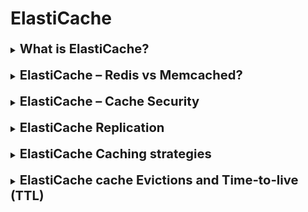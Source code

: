 <h1>ElastiCache</h1>

[//]:# (What is ElastiCache?)

<details>
    <summary>
        <b><big><big>
            What is ElastiCache?
        </big></big></b>
    </summary>

ElastiCache Помогает снизить нагрузку на базы данных для рабочих нагрузок с интенсивным чтением.
**За счет кеширования запросов**

- ElastiCache управляется с помощью Redis или Memcached.
- Помогает сделать ваше приложение анонимным.
- AWS берет на себя обслуживание/установку исправлений ОС, оптимизацию, настройку,
  мониторинг, восстановление после сбоев и резервное копирование
- Использование ElastiCache **связано со значительными изменениями кода приложения**.

**Работает по следующему принципу**
- От клиента поступает запрос на получение данных.
- Этот запрос отправляется в ElastiCache
- Если запрос недоступен, запрос отправляется в RDS
- Ответ отправляется на сторону клиента и записывается в ElastiCache
- Таким образом следующий такой-же запрос вернется из кеша
- (Это помогает разгрузить RDS)
- (Кэш должен иметь стратегию аннулирования, чтобы убедиться, 
  что там используются только самые последние данные).

</details>
<br>

[//]:# (ElastiCache – Redis vs Memcached)

<details>
    <summary>
        <b><big><big>
            ElastiCache – Redis vs Memcached?
        </big></big></b>
    </summary>

Redis
- Несколько зон доступности с автоматическим аварийным переключением
- Реплики чтения для масштабирования операций чтения и обеспечения высокой доступности.
- Надежность данных благодаря сохранению AOF
- Функции резервного копирования и восстановления

Memcached
- Мультинод для разделения данных (шардинг)
- Нет высокой доступности (репликация)
- Не стойкий
- Нет резервного копирования и восстановления
- Многопоточная архитектура

</details>
<br>

[//]:# (ElastiCache – Cache Security)

<details>
    <summary>
        <b><big><big>
            ElastiCache – Cache Security
        </big></big></b>
    </summary>

Все кэши в ElastiCache:
- **Не поддерживать аутентификацию IAM.**

AUTH Redis
- Вы можете установить «пароль/токен» 
- Это дополнительный уровень безопасности для вашего кеша. (поверх групп безопасности)
- Поддержка SSL в шифровании полета

AUTH Memcached
- Поддерживает аутентификацию на основе SASL (расширенная)

</details>
<br>

[//]:# (ElastiCache Replication)

<details>
    <summary>
        <b><big><big>
            ElastiCache Replication
        </big></big></b>
    </summary>

Репликация для ElastiCache проходи в двух режимах. С включенным или выключенным кластер модом

**Cluster Mode выключен:**
- Один основной узел, до 5 реплик
- Асинхронная репликация
- Основной узел используется для чтения/записи.
- Остальные узлы доступны только для чтения
- Один осколок, все узлы имеют все данные
- Защита от потери данных в случае сбоя узла
- Несколько зон доступности включены по умолчанию для отработки отказа.
- Полезен для масштабирования производительности чтения

![](https://docs.aws.amazon.com/AmazonElastiCache/latest/red-ug/images/ElastiCacheClusters-CSN-Redis-Replicas.png)

**Cluster Mode включен:**
- Данные разделены на сегменты (полезно в масштабе записи)
- Каждый осколок имеет основной и до 5 узлов-реплик (та же концепция, что и раньше)
- Возможность работы в нескольких зонах доступности
- До 500 узлов на кластер:
  - 500 осколков с одним мастером
  - 250 осколков с 1 мастером и 1 репликой
  - 83 осколка с одним мастером и 5 репликами

![](https://digitalcloud.training/wp-content/uploads/2022/01/elasticache-redis-cluster-mode-enabled.jpeg)

</details>
<br>

[//]:# (ElastiCache Caching strategies)

<details>
    <summary>
        <b><big><big>
            ElastiCache Caching strategies
        </big></big></b>
    </summary>

<h3>Lazy Loading / Cache-Aside / Lazy Population</h3>

![](https://miro.medium.com/max/1400/1*pP5PWsso59895EZ8BUYrFw.png)

**Плюсы:**
- Кешируются только запрошенные данные (кеш не заполняется неиспользуемыми данными)
- Отказы узлов не являются фатальными (просто увеличена задержка для прогрева кеша)

**Минусы**
- Штраф за промах кэша, который приводит к 3 обращениям туда и обратно, 
  заметной задержке для этого запроса.
- Устаревшие данные: данные могут быть обновлены в базе данных и устарели в кэше.

<h3>Write Through (сквозная запись) - добавление или обновление кеша при 
обновлении базы данных</h3>

![](https://miro.medium.com/max/686/1*4c2gEZR3yXkr48lhR5vO2w.png)

**Плюсы:**
- Данные в кеше никогда не устаревают, чтение выполняется быстро
- Штраф за запись против штрафа за чтение (каждая запись требует 2 вызовов)

**Минусы:**
- Отсутствующие данные, пока они не будут добавлены/обновлены в БД.
- Кэширование — большая часть данных никогда не будет прочитана.

<h3>Лучший метод</h3>
Лучший метод это сочетание сквозной записи и ленивой загрузки, потому что
разный тип данных должен записываться в кеш при разных обстоятельствах

</details>
<br>

[//]:# (ElastiCache сache Evictions and Time-to-live [TTL])

<details>
    <summary>
        <b><big><big>
            ElastiCache сache Evictions and Time-to-live (TTL)
        </big></big></b>
    </summary>

**Удаление кэша может происходить тремя способами:**
- Вы явно удаляете элемент из кеша
- Элемент удален, так как память заполнена и давно не использовалась (LRU).
- Вы устанавливаете срок жизни элемента (или TTL).

**TTL полезен для любого типа данных:**
- TTL может варьироваться от нескольких секунд до часов или дней.
- Если из-за памяти происходит слишком много выселений, следует увеличить или уменьшить масштаб.

</details>
<br>